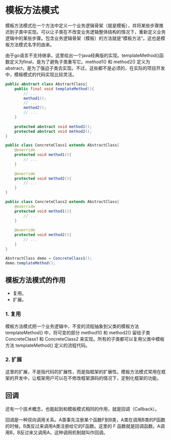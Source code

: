 # 模板方法模式

模板方法模式在一个方法中定义一个业务逻辑骨架（就是模板），并将某些步骤推迟到子类中实现。可以让子类在不改变业务逻辑整体结构的情况下，重新定义业务逻辑中的某些步骤。包含业务逻辑骨架（模板）的方法就是“模板方法”。这也是模板方法模式名字的由来。

由于go语言不支持继承，这里给出一个java经典版的实现。templateMethod()函数定义为final，是为了避免子类重写它。method1() 和 method2() 定义为abstract，是为了强迫子类去实现。不过，这些都不是必须的，在实际的项目开发中，模板模式的代码实现比较灵活。

```java
public abstract class AbstractClass{
    public final void templateMethod(){
        // ...
        method1();
        // ...
        method2();
        // ...
    }
    
    protected abstract void method1();
    protected abstract void method2();
}

public class ConcreteClass1 extends AbstractClass{
    @override
    protected void method1(){
        // ...
    }
    
    @override
    protected void method2(){
        // ...
    }
}

public class ConcreteClass2 extends AbstractClass{
    @override
    protected void method1(){
        // ...
    }
    
    @override
    protected void method2(){
        // ...
    }
}

AbstractClass demo = ConcreteClass1();
demo.templateMethod();
```

## 模板方法模式的作用

- 复用。
- 扩展。

### 1. 复用

模板方法模式把一个业务逻辑中，不变的流程抽象到父类的模板方法 templateMethod() 中，将可变的部分 method1() 和 method2() 留给子类 ConcreteClass1 和 ConcreteClass2 来实现。所有的子类都可以复用父类中模板方法 templateMethod() 定义的流程代码。

### 2. 扩展

这里的扩展，不是指代码的扩展性，而是指框架的扩展性。模板方法模式常用在框架的开发中，让框架用户可以在不修改框架源码的情况下，定制化框架的功能。

## 回调

还有一个技术概念，也能起到和模板模式相同的作用，就是回调（Callback）。

回调是一种双向调用关系。A类事先注册某个函数F到B类，A类在调用B类的P函数的时候，B类反过来调用A类注册给它的F函数。这里的 F 函数就是回调函数。A调用B，B反过来又调用A，这种调用机制就叫作回调。
